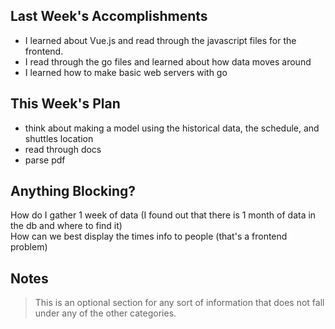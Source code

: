 ## Last Week's Accomplishments
* I learned about Vue.js and read through the javascript files for the frontend.
* I read through the go files and learned about how data moves around
* I learned how to make basic web servers with go

## This Week's Plan
* think about making a model using the historical data, the schedule, and shuttles location
* read through docs
* parse pdf

## Anything Blocking?
How do I gather 1 week of data (I found out that there is 1 month of data in the db and where to find it)  
How can we best display the times info to people (that's a frontend problem)



## Notes

> This is an optional section for any sort of information that does not fall under any of the other categories.
